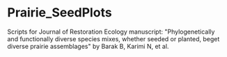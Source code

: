 # Prairie_SeedPlots

Scripts for Journal of Restoration Ecology manuscript:
"Phylogenetically and functionally diverse species mixes, whether seeded or planted, beget diverse prairie assemblages" by Barak B, Karimi N, et al.
